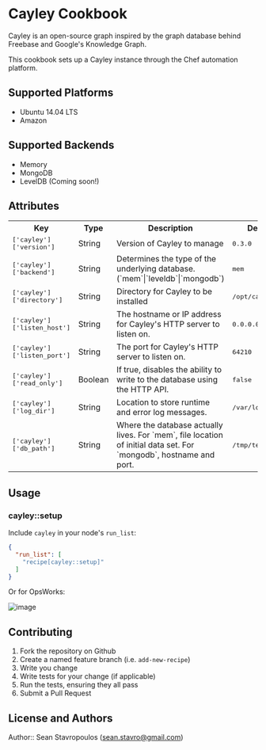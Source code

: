 # Cayley Cookbook

Cayley is an open-source graph inspired by the graph database behind Freebase and Google's Knowledge Graph.

This cookbook sets up a Cayley instance through the Chef automation platform.

## Supported Platforms

* Ubuntu 14.04 LTS
* Amazon

## Supported Backends

* Memory
* MongoDB
* LevelDB (Coming soon!)


## Attributes

<table>
  <tr>
    <th>Key</th>
    <th>Type</th>
    <th>Description</th>
    <th>Default</th>
  </tr>
  <tr>
    <td><tt>['cayley']['version']</tt></td>
    <td>String</td>
    <td>Version of Cayley to manage</td>
    <td><tt>0.3.0</tt></td>
  </tr>
  <tr>
    <td><tt>['cayley']['backend']</tt></td>
    <td>String</td>
    <td>Determines the type of the underlying database. (`mem`|`leveldb`|`mongodb`)</td>
    <td><tt>mem</tt></td>
  </tr>
  <tr>
    <td><tt>['cayley']['directory']</tt></td>
    <td>String</td>
    <td>Directory for Cayley to be installed</td>
    <td><tt>/opt/cayley</tt></td>
  </tr>
  <tr>
    <td><tt>['cayley']['listen_host']</tt></td>
    <td>String</td>
    <td>The hostname or IP address for Cayley's HTTP server to listen on.</td>
    <td><tt>0.0.0.0</tt></td>
  </tr>
  <tr>
    <td><tt>['cayley']['listen_port']</tt></td>
    <td>String</td>
    <td>The port for Cayley's HTTP server to listen on.</td>
    <td><tt>64210</tt></td>
  </tr>
  <tr>
    <td><tt>['cayley']['read_only']</tt></td>
    <td>Boolean</td>
    <td>If true, disables the ability to write to the database using the HTTP API.</td>
    <td><tt>false</tt></td>
  </tr>
  <tr>
    <td><tt>['cayley']['log_dir']</tt></td>
    <td>String</td>
    <td>Location to store runtime and error log messages.</td>
    <td><tt>/var/log/cayley</tt></td>
  </tr>
  <tr>
    <td><tt>['cayley']['db_path']</tt></td>
    <td>String</td>
    <td>Where the database actually lives. For `mem`, file location of initial data set. For `mongodb`,
    hostname and port.</td>
    <td><tt>/tmp/testdb</tt></td>
  </tr>
</table>

## Usage

### cayley::setup

Include `cayley` in your node's `run_list`:

```json
{
  "run_list": [
    "recipe[cayley::setup]"
  ]
}
```

Or for OpsWorks:

![image](https://cloud.githubusercontent.com/assets/2391584/3450111/789d288a-0173-11e4-966f-9293236302f3.png)

## Contributing

1. Fork the repository on Github
2. Create a named feature branch (i.e. `add-new-recipe`)
3. Write you change
4. Write tests for your change (if applicable)
5. Run the tests, ensuring they all pass
6. Submit a Pull Request

## License and Authors

Author:: Sean Stavropoulos (sean.stavro@gmail.com)
